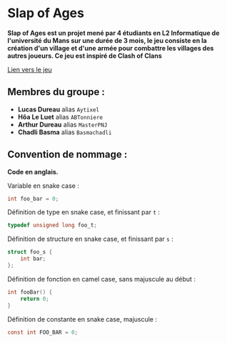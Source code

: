 # Slap of Ages

**Slap of Ages est un projet mené par 4 étudiants en L2 Informatique de l'université du Mans sur une durée de 3 mois, le jeu consiste en la création d'un village et d'une armée pour combattre les villages des autres joueurs. Ce jeu est inspiré de Clash of Clans**

[Lien vers le jeu](https://play.google.com/store/apps/details?id=com.supercell.clashofclans&hl=fr&gl=US)

## Membres du groupe :
- **Lucas Dureau** alias `Aytixel`
- **Hôa Le Luet** alias `ABTonniere`
- **Arthur Dureau** alias `MasterPNJ`
- **Chadli Basma** alias `Basmachadli`

## Convention de nommage :

**Code en anglais.**

Variable en snake case :
```c
int foo_bar = 0;
```

Définition de type en snake case, et finissant par `t` :
```c
typedef unsigned long foo_t;
```

Définition de structure en snake case, et finissant par `s` :
```c
struct foo_s {
    int bar;
};
```

Définition de fonction en camel case, sans majuscule au début :
```c
int fooBar() {
    return 0;
}
```

Définition de constante en snake case, majuscule :
```c
const int FOO_BAR = 0;
```
